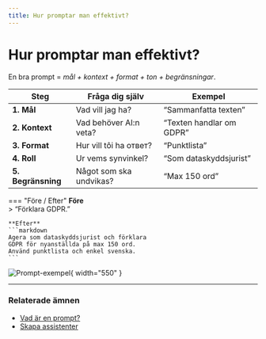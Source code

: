 ```yaml
---
title: Hur promptar man effektivt?
---
```


# Hur promptar man effektivt?

En bra prompt = *mål + kontext + format + ton + begränsningar*.

| Steg | Fråga dig själv | Exempel |
|------|-----------------|---------|
| **1. Mål** | Vad vill jag ha? | “Sammanfatta texten” |
| **2. Kontext** | Vad behöver AI:n veta? | “Texten handlar om GDPR” |
| **3. Format** | Hur vill tôi ha ответ? | “Punktlista” |
| **4. Roll** | Ur vems synvinkel? | “Som dataskyddsjurist” |
| **5. Begränsning** | Något som ska undvikas? | “Max 150 ord” |

=== "Före / Efter"
    **Före**  
    > “Förklara GDPR.”

    **Efter**  
    ```markdown
    Agera som dataskyddsjurist och förklara
    GDPR för nyanställda på max 150 ord.
    Använd punktlista och enkel svenska.
    ```

![Prompt-exempel](../assets/images/prompt-exempel.png){ width="550" }

---

### Relaterade ämnen
- [Vad är en prompt?](vad-ar-en-prompt.md)
- [Skapa assistenter](../assistenter/skapa-assistenter.md)
